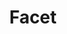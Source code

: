 ---
layout: song
id: 3
title: Facet
artist: Kraedt & Rayzer
genre: Electro House
image:
buy-able: false
downloadable: true
yt-id: 84dcsDRs8Ig
itunes:
beatport:
gplay:
amazon:
license: 1
---
